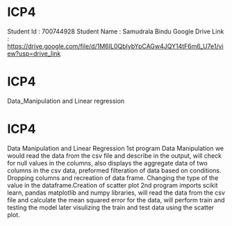 # ICP4
Student Id : 700744928
Student Name : Samudrala Bindu
Google Drive Link : https://drive.google.com/file/d/1M6IL0QbIybYpCAGw4JQY14tF6m6_U7e1/view?usp=drive_link
# ICP4
Data_Manipulation and Linear regression
# ICP4
Data Manipulation and Linear Regression
1st program Data Manipulation we would read the data from the csv file and describe in the output, will check for null values in the columns, also displays the aggregate data of two columns in the csv data, preformed filteration of data based on conditions. Dropping columns and recreation of data frame. Changing the type of the value in the dataframe.Creation of scatter plot
2nd program imports scikit learn, pandas matplotlib and numpy libraries, will read the data from the csv file and calculate the mean squared error for the data, will perform train and testing the model later visulizing the train and test data using the scatter plot.
